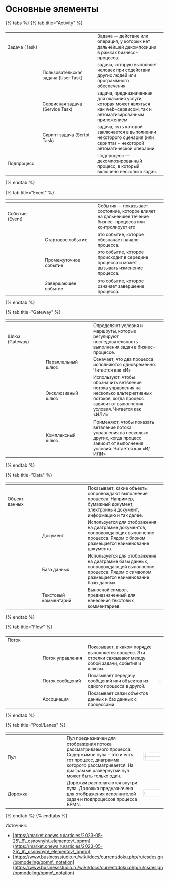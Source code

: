 # Основные элементы

{% tabs %}
{% tab title="Activity" %}
<table data-header-hidden><thead><tr><th width="106"></th><th width="180"></th><th width="216"></th><th></th></tr></thead><tbody><tr><td>Задача (Task)</td><td></td><td>Задача — действие или операция, у которых нет дальнейшей декомпозиции в рамках бизнесс-процесса.</td><td><img src="../../../../.gitbook/assets/image (6) (1) (1).png" alt="" data-size="original"></td></tr><tr><td></td><td>Пользовательская задача (User Task)</td><td>задача, которую выполняет человек при содействии других людей или программного обеспечения</td><td><img src="../../../../.gitbook/assets/image (9) (1).png" alt="" data-size="original"></td></tr><tr><td></td><td>Сервисная задача (Service Task)</td><td>задача, предназначенная для оказания услуги, которая может являться как web-сервисом, так и автоматизированным приложением</td><td><img src="../../../../.gitbook/assets/image (10).png" alt="" data-size="original"></td></tr><tr><td></td><td>Скрипт задача (Script Task)</td><td>задача, суть которой заключается в выполнении некоторого сценария (или скрипта) - некоторой автоматической операции</td><td><img src="../../../../.gitbook/assets/image (11).png" alt="" data-size="original"></td></tr><tr><td>Подпроцесс</td><td></td><td>Подпроцесс — декомпозированный процесс, в который включено несколько задач.</td><td><img src="../../../../.gitbook/assets/image (12).png" alt="" data-size="original"></td></tr></tbody></table>
{% endtab %}

{% tab title="Event" %}
<table data-header-hidden><thead><tr><th width="120"></th><th width="166"></th><th width="221"></th><th></th></tr></thead><tbody><tr><td>Событие (Event)</td><td></td><td>События — показывает состояние, которое влияет на дальнейшее течение бизнес-процесса или контролирует его</td><td></td></tr><tr><td></td><td>Стартовое событие</td><td>это событие, которое обозначает начало процесса.</td><td><img src="../../../../.gitbook/assets/image (19).png" alt="" data-size="original"></td></tr><tr><td></td><td>Промежуточное событие</td><td>это событие, которое происходит в середине процесса и может вызывать изменение процесса.</td><td><img src="../../../../.gitbook/assets/image (18).png" alt="" data-size="original"></td></tr><tr><td></td><td>Завершающее событие</td><td>это событие, которое означает завершение процесса.</td><td><img src="../../../../.gitbook/assets/image (17).png" alt="" data-size="original"></td></tr></tbody></table>
{% endtab %}

{% tab title="Gateway" %}
<table data-header-hidden><thead><tr><th width="128"></th><th width="153"></th><th width="234"></th><th></th></tr></thead><tbody><tr><td>Шлюз (Gateway)</td><td></td><td>Определяют условия и маршруты, которые регулируют последовательность выполнения задач в бизнес-процессе.</td><td></td></tr><tr><td></td><td>Параллельный шлюз</td><td>Означает, что два процесса исполняются одновременно. Читается как «И»</td><td><img src="../../../../.gitbook/assets/image (20).png" alt="" data-size="original"></td></tr><tr><td></td><td>Эксклюзивный шлюз</td><td>Используют, чтобы обозначить ветвление потока управления на несколько альтернативных потоков, когда процесс зависит от выполнения условия. Читается как «ИЛИ»</td><td><img src="../../../../.gitbook/assets/image (21).png" alt="" data-size="original"></td></tr><tr><td></td><td>Комплексный шлюз</td><td>Применяют, чтобы показать ветвление потока управления на несколько других, когда процесс зависит от выполнения условий. Читается как «И/ИЛИ»</td><td><img src="../../../../.gitbook/assets/image (22).png" alt="" data-size="original"></td></tr></tbody></table>
{% endtab %}

{% tab title="Data" %}
<table data-header-hidden><thead><tr><th width="109"></th><th width="141"></th><th width="248"></th><th></th></tr></thead><tbody><tr><td>Объект данных</td><td></td><td>Показывает, какие объекты сопровождают выполнение процесса. Например, бумажный документ, электронный документ, информацию и так далее.</td><td></td></tr><tr><td></td><td>Документ </td><td>Используется для отображения на диаграмме документов, сопровождающих выполнение процесса. Рядом с блоком размещается наименование документа.</td><td><img src="../../../../.gitbook/assets/image (4) (1).png" alt="" data-size="original"></td></tr><tr><td></td><td>База данных</td><td>Используется для отображения на диаграмме базы данных, сопровождающей выполнение процесса. Рядом с символом размещается наименование базы данных.</td><td><img src="../../../../.gitbook/assets/image (1) (1).png" alt="" data-size="original"></td></tr><tr><td></td><td>Текстовый комментарий</td><td>Выносной символ, предназначенный для нанесения текстовых комментариев.</td><td><img src="../../../../.gitbook/assets/image (3) (1).png" alt="" data-size="original"></td></tr></tbody></table>
{% endtab %}

{% tab title="Flow" %}
<table data-header-hidden data-full-width="false"><thead><tr><th width="98"></th><th width="129"></th><th width="213"></th><th></th></tr></thead><tbody><tr><td>Поток </td><td></td><td></td><td></td></tr><tr><td></td><td>Поток управления</td><td>Показывает, в каком порядке выполняется процесс. Эти стрелки связывают между собой задачи, события и шлюзы.</td><td><img src="../../../../.gitbook/assets/image (7) (1).png" alt="" data-size="original"></td></tr><tr><td></td><td>Поток сообщений</td><td>Показывает передачу сообщений или объектов из одного процесса в другой.</td><td><img src="../../../../.gitbook/assets/image (8).png" alt="" data-size="original"></td></tr><tr><td></td><td>Ассоциация</td><td>Показывает связи объектов данных и баз данных с процессами.</td><td><img src="../../../../.gitbook/assets/image (6) (1).png" alt="" data-size="original"></td></tr></tbody></table>
{% endtab %}

{% tab title="Pool/Lanes" %}
<table data-header-hidden><thead><tr><th width="121"></th><th width="40"></th><th width="226"></th><th></th></tr></thead><tbody><tr><td>Пул</td><td></td><td>Пул предназначен для отображения потока рассматриваемого процесса. Содержимое пула - это и есть тот процесс, диаграмма которого рассматривается. На диаграмме развернутый пул может быть только один.</td><td><img src="../../../../.gitbook/assets/image (3) (1) (1).png" alt="" data-size="original"></td></tr><tr><td>Дорожка</td><td></td><td>Дорожки располагаются внутри пула. Дорожка предназначена для отображения исполнителей задач и подпроцессов процесса BPMN.</td><td><img src="../../../../.gitbook/assets/image (2) (1) (1).png" alt="" data-size="original"></td></tr></tbody></table>
{% endtab %}
{% endtabs %}







Источник:&#x20;

* [https://market.cnews.ru/articles/2023-05-25\_6\_osnovnyh\_elementov\_bpmn](https://market.cnews.ru/articles/2023-05-25\_6\_osnovnyh\_elementov\_bpmn)
* [https://www.businessstudio.ru/wiki/docs/current/doku.php/ru/csdesign/bpmodeling/bpmn\_notation](https://www.businessstudio.ru/wiki/docs/current/doku.php/ru/csdesign/bpmodeling/bpmn\_notation)
